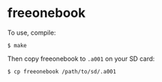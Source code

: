 # freeonebook

To use, compile:

    $ make

Then copy freeonebook to `.a001` on your SD card:

    $ cp freeonebook /path/to/sd/.a001
